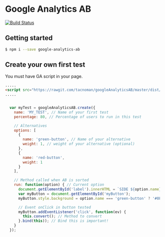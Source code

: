 # Google Analytics AB

[![Build Status](https://travis-ci.org/tacnoman/googleAnalyticsAB.svg?branch=master)](https://travis-ci.org/tacnoman/googleAnalyticsAB)

## Getting started

```bash
$ npm i --save google-analytics-ab
```

## Create your own first test

You must have GA script in your page.

```html
.....
<script src="https://rawgit.com/tacnoman/googleAnalyticsAB/master/dist/google-analytics-ab.min.js"></script>
.....
```

```js

  var myTest = googleAnalyticsAB.create({
    name: 'MY_TEST', // Name of your first test
    percentage: 80, // Percentage of users to run in this test

    // Alternatives
    options: [
      {
        name: 'green-button', // Name of your alternative
        weight: 1, // weight of your alternative (optional)
      },
      {
        name: 'red-button',
        weight: 1
      }
    ],

    // Method called when AB is sorted
    run: function(option) { // Current option
      document.getElementById('label').innerHTML = `SIDE ${option.name}`;
      var myButton = document.getElementById('myButton');
      myButton.style.background = option.name === 'green-button' ? '#0F0' : '#F00';

      // Event onClick in button tested
      myButton.addEventListener('click', function(ev) {
        this.convert(); // Method to convert
      }.bind(this)); // Bind this is important!
    }
  });

```
